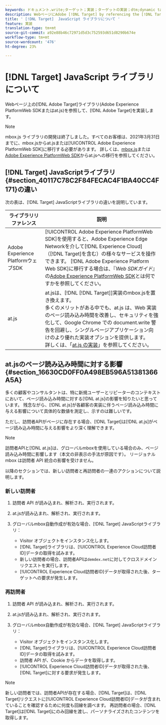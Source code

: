 ```yaml
---
keywords: ドキュメント.write;ターゲット；実装；ターゲットの実装；dtm;dynamic tag management;at.js;mbox.js;ターゲット.js;mbox;adobe experience platform web skd;aep web sdk;web sdk
description: WebページにAdobe [!DNL Target] by referencing the [!DNL Target] ライブラリ（at.jsまたはmbox.js）を実装します。
title: ' [!DNL Target]  JavaScript ライブラリについて '
feature: 実装
translation-type: tm+mt
source-git-commit: a92e88b46c72971d5d3c752593d651d8290b674e
workflow-type: tm+mt
source-wordcount: '476'
ht-degree: 23%

---
```



# [!DNL Target] JavaScript ライブラリについて 

Webページ上の[!DNL Adobe Target]ライブラリ(Adobe Experience PlatformWeb SDKまたはat.js)を参照して、[!DNL Adobe Target]を実装します。

>[!NOTE]
>
>mbox.js ライブラリの開発は終了しました。すべてのお客様は、2021年3月31日までに、mbox.jsからat.jsまたは[!UICONTROL Adobe Experience PlatformWeb SDK]に移行する必要があります。 詳しくは、[mbox.js](/help/c-implementing-target/c-implementing-target-for-client-side-web/t-mbox-download/c-target-atjs-implementation/target-migrate-atjs.md#task_DE55DCE9AC2F49728395665DE1B1E6EA)または[Adobe Experience PlatformWeb SDK](/help/c-implementing-target/c-implementing-target-for-client-side-web/aep-web-sdk.md)からat.jsへの移行を参照してください。

## [!DNL Target] JavaScriptライブラリ{#section_40117C78C2F84FECAC4F1BA40CC4F171}の違い

次の表は、[!DNL Target] JavaScriptライブラリの違いを説明しています。

| ライブラリリファレンス | 説明 |
|--- |--- |
| Adobe Experience PlatformウェブSDK | [!UICONTROL Adobe Experience PlatformWeb SDK]を使用すると、Adobe Experience Edge Networkを介して[!DNL Experience Cloud]（[!DNL Target]を含む）の様々なサービスを操作できます。 [!DNL Adobe Experience Platform Web SDK]に移行する場合は、『*Web SDKガイド*』の[Adobe Experience PlatformWeb SDK](/help/c-implementing-target/c-implementing-target-for-client-side-web/aep-web-sdk.md)とは何ですかを参照してください。 |
| at.js | at.jsは、[!DNL [!DNL Target]]実装のmbox.jsを置き換えます。<br>多くのメリットがある中でも、at.js は、Web 実装のページ読み込み時間を改善し、セキュリティを強化して、Google Chrome での document.write 警告を回避し、シングルページアプリケーション向けのより優れた実装オプションを提供します。<br>詳しくは、「[at.js の実装](/help/c-implementing-target/c-implementing-target-for-client-side-web/t-mbox-download/c-target-atjs-implementation/target-atjs-implementation.md)」を参照してください。 |

## at.jsのページ読み込み時間に対する影響{#section_16630CD0FF0A498EB596A51381366A5A}

多くの顧客やコンサルタントは、特に新規ユーザーとリピーターのコンテキストにおいて、ページ読み込み時間に対する[!DNL at.js]の影響を知りたいと思っています。 残念ながら、[!DNL at.js]が各顧客の実装に伴うページ読み込み時間に与える影響について具体的な数値を測定し、示すのは難しいです。

ただし、訪問者APIがページに存在する場合、[!DNL Target]は[!DNL at.js]がページ読み込み時間に与える影響をより深く理解できます。

>[!NOTE]
>
>訪問者APIと[!DNL at.js]は、グローバルmboxを使用している場合のみ、ページ読み込み時間に影響します（本文の非表示の手法が原因です）。 リージョナル mbox は訪問者 API 統合の影響を受けません。

以降のセクションでは、新しい訪問者と再訪問者の一連のアクションについて説明します。

### 新しい訪問者

1. 訪問者 API が読み込まれ、解析され、実行されます。
1. at.jsが読み込まれ、解析され、実行されます。
1. グローバルmbox自動作成が有効な場合、[!DNL Target] JavaScriptライブラリ：

   * Visitor オブジェクトをインスタンス化します。
   * [!DNL Target]ライブラリは、[!UICONTROL Experience Cloud訪問者ID]データの取得を試みます。
   * 新しい訪問者の場合、訪問者APIは`demdex.net`に対してクロスドメインリクエストを実行します。
   * [!UICONTROL Experience Cloud訪問者ID]データが取得された後、ターゲットへの要求が発生します。

### 再訪問者

1. 訪問者 API が読み込まれ、解析され、実行されます。
1. at.jsが読み込まれ、解析され、実行されます。
1. グローバルmbox自動作成が有効な場合、[!DNL Target] JavaScriptライブラリ：

   * Visitor オブジェクトをインスタンス化します。
   * [!DNL Target]ライブラリは、[!UICONTROL Experience Cloud訪問者ID]データの取得を試みます。
   * 訪問者 API が、Cookie からデータを取得します。
   * [!UICONTROL Experience Cloud訪問者ID]データが取得された後、[!DNL Target]に対する要求が発生します。

>[!NOTE]
>
>新しい訪問者では、訪問者APIが存在する場合、[!DNL Target]は、[!DNL Target]リクエストに[!UICONTROL Experience Cloud訪問者ID]データが含まれていることを確認するために何度も回線を調べます。 再訪問者の場合、[!DNL Target]は[!DNL Target]にのみ回線を渡し、パーソナライズされたコンテンツを取得します。
